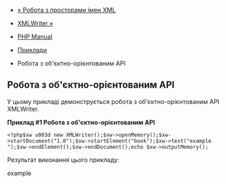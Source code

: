 - [« Робота з просторами імен XML](example.xmlwriter-namespace.md)
- [XMLWriter »](class.xmlwriter.md)

- [PHP Manual](index.md)
- [Приклади](xmlwriter.examples.md)
- Робота з об'єктно-орієнтованим API

## Робота з об'єктно-орієнтованим API

У цьому прикладі демонструється робота з об'єктно-орієнтованим API
XMLWriter.

**Приклад #1 Робота з об'єктно-орієнтованим API**

` <?php$xw u003d new XMLWriter();$xw->openMemory();$xw->startDocument("1.0");$xw->startElement("book");$xw->text("example ");$xw->endElement();$xw->endDocument();echo $xw->outputMemory(); `

Результат виконання цього прикладу:

<?xml versionu003d"1.0"?>
<book>example</book>
